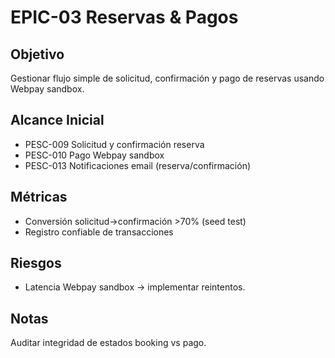 # EPIC-03 Reservas & Pagos

## Objetivo
Gestionar flujo simple de solicitud, confirmación y pago de reservas usando Webpay sandbox.

## Alcance Inicial
- PESC-009 Solicitud y confirmación reserva
- PESC-010 Pago Webpay sandbox
- PESC-013 Notificaciones email (reserva/confirmación)

## Métricas
- Conversión solicitud→confirmación >70% (seed test)
- Registro confiable de transacciones

## Riesgos
- Latencia Webpay sandbox -> implementar reintentos.

## Notas
Auditar integridad de estados booking vs pago.
